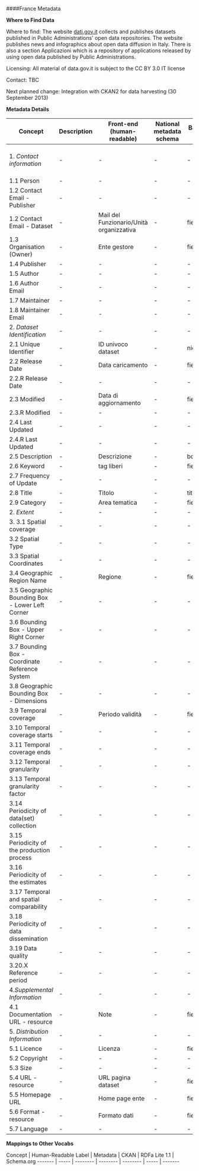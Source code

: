 ####France Metadata

**Where to Find Data**

Where to find: The website [dati.gov.it](http://www.data.gov.it) collects and publishes datasets published in Public Administrations' open data repositories. The website publishes news and infographics about open data diffusion in Italy. There is also a section Applicazioni which is a repository of applications released by using open data published by Public Administrations.

Licensing: All material of data.gov.it is subject to the CC BY 3.0 IT license

Contact: TBC

Next planned change: Integration with CKAN2 for data harvesting (30 September 2013)

**Metadata Details**

Concept|Description|Front-end (human-readable)|National metadata schema|Back-end machine-readable|Required|Data Type|Format: pattern|Cardinality|Usage Notes
------- | -------- | ----- | ---- | ---------- | ---------|-------|-------|-------|------
1. *Contact information*  |    -	|	-	|	-	|	-	|	Yes	|	String	|	^[a-z0-9_-]{2,}$	|	(1,1)	|
1.1 Person	|	-	|	-	|	-	|	-	|	-	|	-	|	-	|	-	|
1.2 Contact Email - Publisher	|	-	|	-	|	-	|	-	|	-	|	-	|	-	|	-	|
1.2 Contact Email - Dataset	|	-	|	Mail del Funzionario/Unità organizzativa	|	-	|	field_email_rif	|	no	|	-	|	-	|	-	|
1.3 Organisation (Owner)	|	-	|	Ente gestore	|	-	|	field_ente_gestore	|	no	|	-	|	-	|	-	|
1.4 Publisher	|	-	|	-	|	-	|	-	|	-	|	-	|	-	|	-	|
1.5 Author	|	-	|	-	|	-	|	-	|	-	|	-	|	-	|	-	|
1.6 Author Email	|	-	|	-	|	-	|	-	|	-	|	-	|	-	|	-	|
1.7 Maintainer	|	-	|	-	|	-	|	-	|	-	|	-	|	-	|	-	|
1.8 Maintainer Email	|	-	|	-	|	-	|	-	|	-	|	-	|	-	|	-	|
2. *Dataset Identification*	|	-	|	-	|	-	|	-	|	-	|	-	|	-	|	-	|
2.1 Unique Identifier	|	-	|	ID univoco dataset	|	-	|	nid	|	yes	|	-	|	-	|	-	|
2.2 Release Date	|	-	|	Data caricamento	|	-	|	field_data_load	|	no	|	-	|	-	|	-	|
2.2.R Release Date	|	-	|	-	|	-	|	-	|	-	|	-	|	-	|	-	|
2.3 Modified	|	-	|	Data di aggiornamento	|	-	|	field_data_last_update	|	no	|	-	|	-	|	-	|
2.3.R Modified	|	-	|	-	|	-	|	-	|	-	|	-	|	-	|	-	|
2.4 Last Updated	|	-	|	-	|	-	|	-	|	-	|	-	|	-	|	-	|
2.4.R Last Updated	|	-	|	-	|	-	|	-	|	-	|	-	|	-	|	-	|
2.5 Description	|	-	|	Descrizione	|	-	|	body	|	yes	|	-	|	-	|	-	|
2.6 Keyword	|	-	|	tag liberi	|	-	|	field_tag	|	no	|	-	|	-	|	-	|
2.7 Frequency of Update	|	-	|	-	|	-	|	-	|	-	|	-	|	-	|	-	|
2.8 Title	|	-	|	Titolo	|	-	|	title	|	yes	|	-	|	-	|	-	|
2.9 Category	|	-	|	Area tematica	|	-	|	field_areatematica	|	no	|	-	|	-	|	-	|
2. *Extent*  |	-	|	-	|	-	|	-	|	-	|	-	|	-	|	-	|
3. 3.1 Spatial coverage	|	-	|	-	|	-	|	-	|	-	|	-	|	-	|	-	|
3.2 Spatial Type	|	-	|	-	|	-	|	-	|	-	|	-	|	-	|	-	|
3.3 Spatial Coordinates	|	-	|	-	|	-	|	-	|	-	|	-	|	-	|	-	|
3.4 Geographic Region Name	|	-	|	Regione	|	-	|	field_regione	|	no	|	-	|	-	|	-	|
3.5 Geographic Bounding Box - Lower Left Corner  	|	-	|	-	|	-	|	-	|	-	|	-	|	-	|	-	|
3.6 Bounding Box - Upper Right Corner  	|	-	|	-	|	-	|	-	|	-	|	-	|	-	|	-	|
3.7 Bounding Box - Coordinate Reference System  	|	-	|	-	|	-	|	-	|	-	|	-	|	-	|	-	|
3.8 Geographic Bounding Box - Dimensions  	|	-	|	-	|	-	|	-	|	-	|	-	|	-	|	-	|
3.9 Temporal coverage	|	-	|	Periodo validità	|	-	|	field_data_from_to	|	no	|	-	|	-	|	-	|
3.10 Temporal coverage starts	|	-	|	-	|	-	|	-	|	-	|	-	|	-	|	-	|
3.11 Temporal coverage ends	|	-	|	-	|	-	|	-	|	-	|	-	|	-	|	-	|
3.12 Temporal granularity	|	-	|	-	|	-	|	-	|	-	|	-	|	-	|	-	|
3.13 Temporal granularity factor	|	-	|	-	|	-	|	-	|	-	|	-	|	-	|	-	|
3.14 Periodicity of data(set) collection	|	-	|	-	|	-	|	-	|	-	|	-	|	-	|	-	|
3.15 Periodicity of the production process	|	-	|	-	|	-	|	-	|	-	|	-	|	-	|	-	|
3.16 Periodicity of the estimates	|	-	|	-	|	-	|	-	|	-	|	-	|	-	|	-	|
3.17 Temporal and spatial comparability	|	-	|	-	|	-	|	-	|	-	|	-	|	-	|	-	|
3.18 Periodicity of data dissemination	|	-	|	-	|	-	|	-	|	-	|	-	|	-	|	-	|
3.19 Data quality	|	-	|	-	|	-	|	-	|	-	|	-	|	-	|	-	|
3.20.X Reference period	|	-	|	-	|	-	|	-	|	-	|	-	|	-	|	-	|
4.*Supplemental Information*	|	-	|	-	|	-	|	-	|	-	|	-	|	-	|	-	|
4.1 Documentation URL - resource	|	-	|	Note	|	-	|	field_note	|	no	|	-	|	-	|	-	|
5. *Distribution Information*	|	-	|	-	|	-	|	-	|	-	|	-	|	-	|	-	|
5.1 Licence	|	-	|	Licenza	|	-	|	field_licenza	|	no	|	-	|	-	|	-	|
5.2 Copyright	|	-	|	-	|	-	|	-	|	-	|	-	|	-	|	-	|
5.3 Size	|	-	|	-	|	-	|	-	|	-	|	-	|	-	|	-	|
5.4 URL - resource	|	-	|	URL pagina dataset	|	-	|	field_url_dataset	|	yes	|	-	|	-	|	-	|
5.5 Homepage URL	|	-	|	Home page ente	|	-	|	field_site_url_ente	|	no	|	-	|	-	|	-	|
5.6 Format - resource	|	-	|	Formato dati	|	-	|	field_formato	|	no	|	-	|	-	|	-	|
5.7 Language	|	-	|	-	|	-	|	-	|	-	|	-	|	-	|	-	|


**Mappings to Other Vocabs**

Concept | Human-Readable Label | Metadata | CKAN | RDFa Lite 1.1 | Schema.org
------- | ----- | -------- | -------- | -------- | ----- | -------

